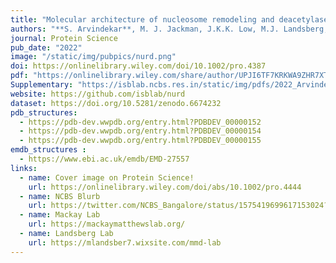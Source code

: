 ```yaml
---
title: "Molecular architecture of nucleosome remodeling and deacetylase sub-complexes by integrative structure determination"
authors: "**S. Arvindekar**, M. J. Jackman, J.K.K. Low, M.J. Landsberg, J.P. Mackay, **S. Viswanath**"
journal: Protein Science 
pub_date: "2022"
image: "/static/img/pubpics/nurd.png"
doi: https://onlinelibrary.wiley.com/doi/10.1002/pro.4387
pdf: "https://onlinelibrary.wiley.com/share/author/UPJI6TF7KRKWA9ZHR7XT?target=10.1002/pro.4387" 
Supplementary: "https://isblab.ncbs.res.in/static/img/pdfs/2022_Arvindekar_SI.pdf"
website: https://github.com/isblab/nurd
dataset: https://doi.org/10.5281/zenodo.6674232
pdb_structures:
  - https://pdb-dev.wwpdb.org/entry.html?PDBDEV_00000152
  - https://pdb-dev.wwpdb.org/entry.html?PDBDEV_00000154
  - https://pdb-dev.wwpdb.org/entry.html?PDBDEV_00000155
emdb_structures : 
  - https://www.ebi.ac.uk/emdb/EMD-27557
links:
  - name: Cover image on Protein Science!
    url: https://onlinelibrary.wiley.com/doi/abs/10.1002/pro.4444
  - name: NCBS Blurb
    url: https://twitter.com/NCBS_Bangalore/status/1575419699617153024?s=20&t=_1QiTq9OPfbPaxheR70FOw 
  - name: Mackay Lab
    url: https://mackaymatthewslab.org/
  - name: Landsberg Lab
    url: https://mlandsber7.wixsite.com/mmd-lab
---
```

